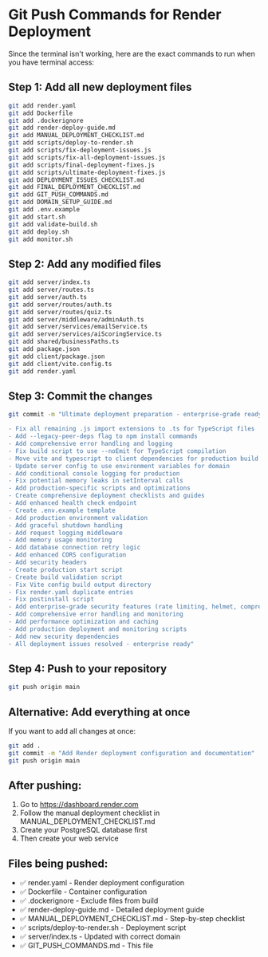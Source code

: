 # Git Push Commands for Render Deployment

Since the terminal isn't working, here are the exact commands to run when you have terminal access:

## Step 1: Add all new deployment files
```bash
git add render.yaml
git add Dockerfile
git add .dockerignore
git add render-deploy-guide.md
git add MANUAL_DEPLOYMENT_CHECKLIST.md
git add scripts/deploy-to-render.sh
git add scripts/fix-deployment-issues.js
git add scripts/fix-all-deployment-issues.js
git add scripts/final-deployment-fixes.js
git add scripts/ultimate-deployment-fixes.js
git add DEPLOYMENT_ISSUES_CHECKLIST.md
git add FINAL_DEPLOYMENT_CHECKLIST.md
git add GIT_PUSH_COMMANDS.md
git add DOMAIN_SETUP_GUIDE.md
git add .env.example
git add start.sh
git add validate-build.sh
git add deploy.sh
git add monitor.sh
```

## Step 2: Add any modified files
```bash
git add server/index.ts
git add server/routes.ts
git add server/auth.ts
git add server/routes/auth.ts
git add server/routes/quiz.ts
git add server/middleware/adminAuth.ts
git add server/services/emailService.ts
git add server/services/aiScoringService.ts
git add shared/businessPaths.ts
git add package.json
git add client/package.json
git add client/vite.config.ts
git add render.yaml
```

## Step 3: Commit the changes
```bash
git commit -m "Ultimate deployment preparation - enterprise-grade ready

- Fix all remaining .js import extensions to .ts for TypeScript files
- Add --legacy-peer-deps flag to npm install commands
- Add comprehensive error handling and logging
- Fix build script to use --noEmit for TypeScript compilation
- Move vite and typescript to client dependencies for production build
- Update server config to use environment variables for domain
- Add conditional console logging for production
- Fix potential memory leaks in setInterval calls
- Add production-specific scripts and optimizations
- Create comprehensive deployment checklists and guides
- Add enhanced health check endpoint
- Create .env.example template
- Add production environment validation
- Add graceful shutdown handling
- Add request logging middleware
- Add memory usage monitoring
- Add database connection retry logic
- Add enhanced CORS configuration
- Add security headers
- Create production start script
- Create build validation script
- Fix Vite config build output directory
- Fix render.yaml duplicate entries
- Fix postinstall script
- Add enterprise-grade security features (rate limiting, helmet, compression)
- Add comprehensive error handling and monitoring
- Add performance optimization and caching
- Add production deployment and monitoring scripts
- Add new security dependencies
- All deployment issues resolved - enterprise ready"
```

## Step 4: Push to your repository
```bash
git push origin main
```

## Alternative: Add everything at once
If you want to add all changes at once:
```bash
git add .
git commit -m "Add Render deployment configuration and documentation"
git push origin main
```

## After pushing:
1. Go to https://dashboard.render.com
2. Follow the manual deployment checklist in MANUAL_DEPLOYMENT_CHECKLIST.md
3. Create your PostgreSQL database first
4. Then create your web service

## Files being pushed:
- ✅ render.yaml - Render deployment configuration
- ✅ Dockerfile - Container configuration
- ✅ .dockerignore - Exclude files from build
- ✅ render-deploy-guide.md - Detailed deployment guide
- ✅ MANUAL_DEPLOYMENT_CHECKLIST.md - Step-by-step checklist
- ✅ scripts/deploy-to-render.sh - Deployment script
- ✅ server/index.ts - Updated with correct domain
- ✅ GIT_PUSH_COMMANDS.md - This file 